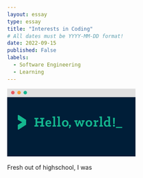 ```yaml
---
layout: essay
type: essay
title: "Interests in Coding"
# All dates must be YYYY-MM-DD format!
date: 2022-09-15
published: False
labels:
  - Software Engineering
  - Learning
---
```


<img width="300px" class="rounded float-start pe-4" src="../img/1_OohqW5DGh9CQS4hLY5FXzA.png">

Fresh out of highschool, I was 
